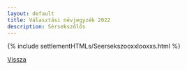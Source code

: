 ```yaml
---
layout: default
title: Választási névjegyzék 2022
description: Sérsekszőlős
---
```


{% include settlementHTMLs/Seersekszooxxlooxxs.html %}

[Vissza](./)